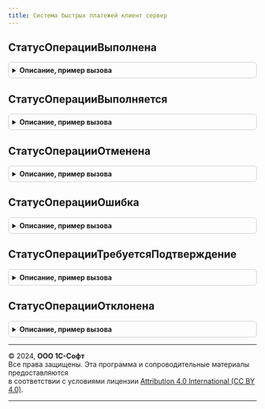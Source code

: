 ```yaml
---
title: Система быстрых платежей клиент сервер
---
```



## СтатусОперацииВыполнена
<details style="margin: 1em 0; padding: 0.5em; border: 1px solid #ccc; border-radius: 6px;">

<summary style="font-weight: bold; cursor: pointer;">Описание, пример вызова</summary>

```bsl

// Возвращает статус операции "Выполнена".
//
// Возвращаемое значение:
//  Строка - код состояния.
//
Функция СтатусОперацииВыполнена() Экспорт
```

Пример вызова
```bsl
Результат = СистемаБыстрыхПлатежейКлиентСервер.СтатусОперацииВыполнена() 
```
</details>

## СтатусОперацииВыполняется
<details style="margin: 1em 0; padding: 0.5em; border: 1px solid #ccc; border-radius: 6px;">

<summary style="font-weight: bold; cursor: pointer;">Описание, пример вызова</summary>

```bsl

// Возвращает статус операции "Выполняется".
//
// Возвращаемое значение:
//  Строка - код состояния.
//
Функция СтатусОперацииВыполняется() Экспорт
```

Пример вызова
```bsl
Результат = СистемаБыстрыхПлатежейКлиентСервер.СтатусОперацииВыполняется() 
```
</details>

## СтатусОперацииОтменена
<details style="margin: 1em 0; padding: 0.5em; border: 1px solid #ccc; border-radius: 6px;">

<summary style="font-weight: bold; cursor: pointer;">Описание, пример вызова</summary>

```bsl

// Возвращает статус операции "Отменена".
//
// Возвращаемое значение:
//  Строка - код состояния.
//
Функция СтатусОперацииОтменена() Экспорт
```

Пример вызова
```bsl
Результат = СистемаБыстрыхПлатежейКлиентСервер.СтатусОперацииОтменена() 
```
</details>

## СтатусОперацииОшибка
<details style="margin: 1em 0; padding: 0.5em; border: 1px solid #ccc; border-radius: 6px;">

<summary style="font-weight: bold; cursor: pointer;">Описание, пример вызова</summary>

```bsl

// Возвращает статус операции "Ошибка".
//
// Возвращаемое значение:
//  Строка - код состояния.
//
Функция СтатусОперацииОшибка() Экспорт
```

Пример вызова
```bsl
Результат = СистемаБыстрыхПлатежейКлиентСервер.СтатусОперацииОшибка() 
```
</details>

## СтатусОперацииТребуетсяПодтверждение
<details style="margin: 1em 0; padding: 0.5em; border: 1px solid #ccc; border-radius: 6px;">

<summary style="font-weight: bold; cursor: pointer;">Описание, пример вызова</summary>

```bsl

// Возвращает статус операции "ТребуетсяПодтверждение".
//
// Возвращаемое значение:
//  Строка - код состояния.
//
Функция СтатусОперацииТребуетсяПодтверждение() Экспорт
```

Пример вызова
```bsl
Результат = СистемаБыстрыхПлатежейКлиентСервер.СтатусОперацииТребуетсяПодтверждение() 
```
</details>

## СтатусОперацииОтклонена
<details style="margin: 1em 0; padding: 0.5em; border: 1px solid #ccc; border-radius: 6px;">

<summary style="font-weight: bold; cursor: pointer;">Описание, пример вызова</summary>

```bsl

// Возвращает статус операции "Отклонена".
//
// Возвращаемое значение:
//  Строка - код состояния.
//
Функция СтатусОперацииОтклонена() Экспорт
```

Пример вызова
```bsl
Результат = СистемаБыстрыхПлатежейКлиентСервер.СтатусОперацииОтклонена() 
```
</details>

---

© 2024, **ООО 1С-Софт**  
Все права защищены. Эта программа и сопроводительные материалы предоставляются  
в соответствии с условиями лицензии [Attribution 4.0 International (CC BY 4.0)](https://creativecommons.org/licenses/by/4.0/legalcode).

---

